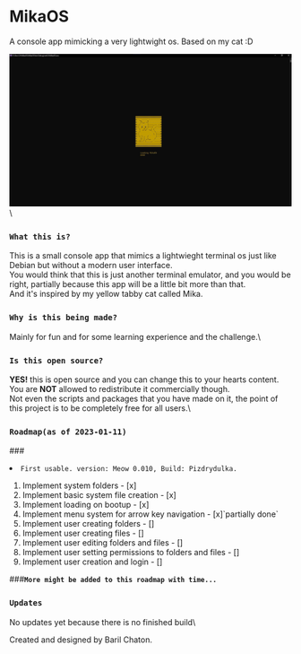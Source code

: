 # MikaOS
A console app mimicking a very lightwight os.
Based on my cat :D

![Alt text](Images/loadingSplash.jpg?raw=true "Title")\

### `What this is?`
This is a small console app that mimics a lightwieght terminal os just like Debian but without a modern user interface.\
You would think that this is just another terminal emulator, and you would be right, partially because this app will be a little bit more than that.\
And it's inspired by my yellow tabby cat called Mika.

### `Why is this being made?`
Mainly for fun and for some learning experience and the challenge.\

### `Is this open source?`
<strong>YES!</strong> this is open source and you can change this to your hearts content.\
You are <strong>NOT</strong> allowed to redistribute it commercially though.\
Not even the scripts and packages that you have made on it, the point of this project is to be completely free for all users.\

### `Roadmap(as of 2023-01-11)`
###<li> `First usable. version: Meow 0.010, Build: Pizdrydulka.`</li>
<ol>
  <li>Implement system folders - [x]</li>
  <li>Implement basic system file creation - [x]</li>
  <li>Implement loading on bootup - [x]</li>
  <li>Implement menu system for arrow key navigation - [x]`partially done`</li>
  <li>Implement user creating folders - []</li>
  <li>Implement user creating files - []</li>
  <li>Implement user editing folders and files - []</li>
  <li>Implement user setting permissions to folders and files - []</li>
  <li>Implement user creation and login - []</li>
</ol>

###<strong>`More might be added to this roadmap with time...`</strong>

### `Updates`
No updates yet because there is no finished build\\

Created and designed by Baril Chaton.

